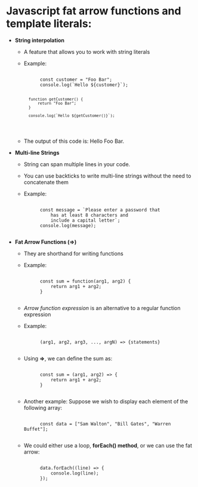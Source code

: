 # Javascript fat arrow functions and template literals:
- **String interpolation**
	- A feature that allows you to work with string literals
	- Example:
	
		<code>
			const customer = "Foo Bar";
			console.log(`Hello ${customer}`);

			function getCustomer() {
				return "Foo Bar";
			}

			console.log(`Hello ${getCustomer()}`);
		</code>
	
	- The output of this code is: Hello Foo Bar.

- **Multi-line Strings**
	- String can span multiple lines in your code.
	- You can use backticks to write multi-line strings without the need to concatenate them
	- Example:

		<code>
			const message = `Please enter a password that
				has at least 8 characters and 
				include a capital letter`;
			console.log(message);
		</code>

- **Fat Arrow Functions (=>)**
	- They are shorthand for writing functions
	- Example:
	
		<code>
			const sum = function(arg1, arg2) {
				return arg1 + arg2;
			}
		</code>
	
	- *Arrow function expression* is an alternative to a regular function expression
	- Example:

		<code>
			(arg1, arg2, arg3, ..., argN) => {statements}
		</code>

	- Using **=>**, we can define the sum as:
	
		<code>
			const sum = (arg1, arg2) => {
				return arg1 + arg2;
			}
		</code>

	- Another example: Suppose we wish to display each element of the following array:
	
		<code>
			const data = ["Sam Walton", "Bill Gates", "Warren Buffet"];
		</code>

	- We could either use a loop, **forEach() method**, or we can use the fat arrow:
	
		<code>
			data.forEach((line) => {
				console.log(line);
			});	
		</code>